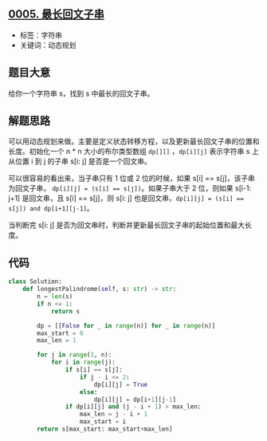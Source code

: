 ## [0005. 最长回文子串](https://leetcode-cn.com/problems/longest-palindromic-substring/)

- 标签：字符串
- 关键词：动态规划

## 题目大意

给你一个字符串 s，找到 s 中最长的回文子串。

## 解题思路

可以用动态规划来做。主要是定义状态转移方程，以及更新最长回文子串的位置和长度。初始化一个 n * n 大小的布尔类型数组 `dp[][]` ，`dp[i][j]` 表示字符串 s 上 从位置 i 到 j 的子串 s[i: j] 是否是一个回文串。

可以很容易的看出来，当子串只有 1 位或 2 位的时候，如果 s[i] == s[j]，该子串为回文子串， `dp[i][j] = (s[i] == s[j])`。如果子串大于 2 位，则如果 s[i-1: j+1] 是回文串，且 s[i] == s[j]，则 s[i: j] 也是回文串，`dp[i][j] = (s[i] == s[j]) and dp[i+1][j-1]`。

当判断完 s[i: j] 是否为回文串时，判断并更新最长回文子串的起始位置和最大长度。

## 代码

```Python
class Solution:
    def longestPalindrome(self, s: str) -> str:
        n = len(s)
        if n <= 1:
            return s

        dp = [[False for _ in range(n)] for _ in range(n)]
        max_start = 0
        max_len = 1

        for j in range(1, n):
            for i in range(j):
                if s[i] == s[j]:
                    if j - i <= 2:
                        dp[i][j] = True
                    else:
                        dp[i][j] = dp[i+1][j-1]
                if dp[i][j] and (j - i + 1) > max_len:
                    max_len = j - i + 1
                    max_start = i
        return s[max_start: max_start+max_len]
```

